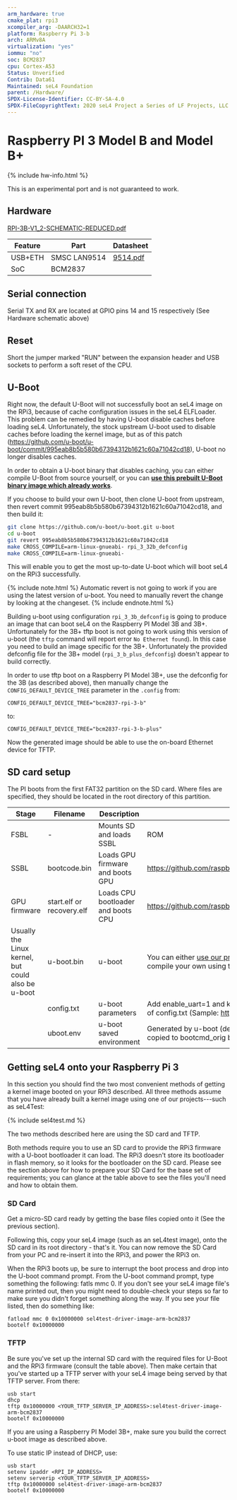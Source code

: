 ```yaml
---
arm_hardware: true
cmake_plat: rpi3
xcompiler_arg: -DAARCH32=1
platform: Raspberry Pi 3-b
arch: ARMv8A
virtualization: "yes"
iommu: "no"
soc: BCM2837
cpu: Cortex-A53
Status: Unverified
Contrib: Data61
Maintained: seL4 Foundation
parent: /Hardware/
SPDX-License-Identifier: CC-BY-SA-4.0
SPDX-FileCopyrightText: 2020 seL4 Project a Series of LF Projects, LLC.
---
```


# Raspberry PI 3 Model B and Model B+

{% include hw-info.html %}

This is an experimental port and is not guaranteed to work.

## Hardware

[RPI-3B-V1_2-SCHEMATIC-REDUCED.pdf](https://www.raspberrypi.org/documentation/hardware/raspberrypi/schematics/RPI-3B-V1_2-SCHEMATIC-REDUCED.pdf)

|Feature |Part |Datasheet |
|-|-|-|
|USB+ETH |SMSC LAN9514|[9514.pdf](http://ww1.microchip.com/downloads/en/DeviceDoc/9514.pdf)|
|SoC |BCM2837 | |

## Serial connection

Serial TX and RX are located at GPIO pins 14 and 15 respectively (See Hardware
schematic above)

## Reset

Short the jumper marked "RUN" between the expansion header and USB sockets to
perform a soft reset of the CPU.

## U-Boot

Right now, the default U-Boot will not successfully boot an seL4 image
on the RPi3, because of cache configuration issues in the seL4
ELFLoader. This problem can be remedied by having U-boot disable caches
before loading seL4. Unfortunately, the stock upstream U-boot used to
disable caches before loading the kernel image, but as of this patch
(<https://github.com/u-boot/u-boot/commit/995eab8b5b580b67394312b1621c60a71042cd18>),
U-boot no longer disables caches.

In order to obtain a U-boot binary that disables caching, you can either
compile U-Boot from source yourself, or you can
**[use this prebuilt U-Boot binary image which already works](https://sel4.systems/Info/Docs/u-boot-working-rpi3-32bit-v2017.11.bin)**.

If you choose to build your own U-boot, then clone U-boot from upstream,
then revert commit 995eab8b5b580b67394312b1621c60a71042cd18, and then
build it:

```bash
git clone https://github.com/u-boot/u-boot.git u-boot
cd u-boot
git revert 995eab8b5b580b67394312b1621c60a71042cd18
make CROSS_COMPILE=arm-linux-gnueabi- rpi_3_32b_defconfig
make CROSS_COMPILE=arm-linux-gnueabi-
```

This will enable you to get the most up-to-date U-boot which will boot
seL4 on the RPi3 successfully.

{% include note.html %}
Automatic revert is not going to work if you are using the latest version of
u-boot. You need to manually revert the change by looking at the changeset.
{% include endnote.html %}

Building u-boot using configuration `rpi_3_3b_defconfig` is going to
produce an image that can boot seL4 on the Raspberry PI Model 3B and
3B+. Unfortunately for the 3B+ tftp boot is not going to work using
this version of u-boot (the `tftp` command will report error
`No Ethernet found`).
In this case you need to build an image specific for the 3B+.
Unfortunately the provided defconfig file for the 3B+ model
(`rpi_3_b_plus_defconfig`) doesn't appear to build correctly.

In order to use tftp boot on a Raspberry PI Model 3B+, use the
defconfig for the 3B (as described above), then manually change the
`CONFIG_DEFAULT_DEVICE_TREE` parameter in the `.config` from:

```config
CONFIG_DEFAULT_DEVICE_TREE="bcm2837-rpi-3-b"
```

to:

```config
CONFIG_DEFAULT_DEVICE_TREE="bcm2837-rpi-3-b-plus"
```

Now the generated image should be able to use the on-board
Ethernet device for TFTP.


## SD card setup

The PI boots from the first FAT32 partition on the SD card. Where files are
specified, they should be located in the root directory of this partition.

|Stage |Filename |Description |Source|
|-|-|-|-|
|FSBL |- |Mounts SD and loads SSBL |ROM |
|SSBL |bootcode.bin|Loads GPU firmware and boots GPU|<https://github.com/raspberrypi/firmware/tree/master/boot> |
|GPU firmware |start.elf or recovery.elf |Loads CPU bootloader and boots CPU |<https://github.com/raspberrypi/firmware/tree/master/boot> |
|Usually the Linux kernel, but could also be u-boot |u-boot.bin |u-boot| You can either [use our prebuilt U-boot which works](https://sel4.systems/Info/Docs/u-boot-working-rpi3-32bit-v2017.11.bin), or compile your own using the instructions above |
||config.txt|u-boot parameters |Add enable_uart=1 and kernel=u-boot.bin to the bottom of config.txt (Sample: <http://codepad.org/ykVYFSyP>) |
||uboot.env |u-boot saved environment |Generated by u-boot (default environment) bootcmd copied to bootcmd_orig bootcmd and bootdelay removed |

## Getting seL4 onto your Raspberry Pi 3

In this section you should find the two most convenient methods of getting a
kernel image booted on your RPi3 described. All three methods assume that you
have already built a kernel image using one of our projects---such as seL4Test:

{% include sel4test.md %}

The two methods described here are using the SD card and TFTP.

Both methods require you to use an SD card to provide the RPi3 firmware
with a U-boot bootloader it can load. The RPi3 doesn't store its
bootloader in flash memory, so it looks for the bootloader on the SD
card. Please see the section above for how to prepare your SD Card for
the base set of requirements; you can glance at the table above to see
the files you'll need and how to obtain them.

### SD Card

Get a micro-SD card ready by getting the base files copied onto it (See the
previous section).

Following this, copy your seL4 image (such as an seL4test image), onto
the SD card in its root directory - that's it. You can now remove the SD
Card from your PC and re-insert it into the RPi3, and power the RPi3 on.

When the RPi3 boots up, be sure to interrupt the boot process and drop
into the U-boot command prompt. From the U-boot command prompt, type
something the following: fatls mmc 0. If you don't see your seL4 image
file's name printed out, then you might need to double-check your steps
so far to make sure you didn't forget something along the way. If you
see your file listed, then do something like:

```
fatload mmc 0 0x10000000 sel4test-driver-image-arm-bcm2837
bootelf 0x10000000
```

### TFTP

Be sure you've set up the internal SD card with the required files for
U-Boot and the RPi3 firmware (consult the table above). Then make
certain that you've started up a TFTP server with your seL4 image being
served by that TFTP server. From there:

```
usb start
dhcp
tftp 0x10000000 <YOUR_TFTP_SERVER_IP_ADDRESS>:sel4test-driver-image-arm-bcm2837
bootelf 0x10000000
```

If you are using a Raspberry PI Model 3B+, make sure you build the
correct u-boot image as described above.

To use static IP instead of DHCP, use:

```
usb start
setenv ipaddr <RPI_IP_ADDRESS>
setenv serverip <YOUR_TFTP_SERVER_IP_ADDRESS>
tftp 0x10000000 sel4test-driver-image-arm-bcm2837
bootelf 0x10000000
```
